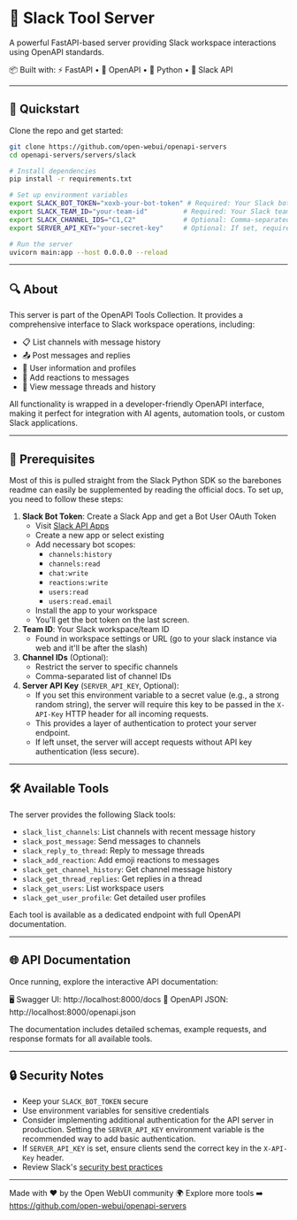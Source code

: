 # 💬 Slack Tool Server

A powerful FastAPI-based server providing Slack workspace interactions using OpenAPI standards.

📦 Built with:
⚡️ FastAPI • 📜 OpenAPI • 🐍 Python • 💬 Slack API

---

## 🚀 Quickstart

Clone the repo and get started:

```bash
git clone https://github.com/open-webui/openapi-servers
cd openapi-servers/servers/slack

# Install dependencies
pip install -r requirements.txt

# Set up environment variables
export SLACK_BOT_TOKEN="xoxb-your-bot-token" # Required: Your Slack bot token
export SLACK_TEAM_ID="your-team-id"         # Required: Your Slack team ID
export SLACK_CHANNEL_IDS="C1,C2"            # Optional: Comma-separated channel IDs to restrict access to
export SERVER_API_KEY="your-secret-key"     # Optional: If set, requires 'X-API-Key' header for requests

# Run the server
uvicorn main:app --host 0.0.0.0 --reload
```

---

## 🔍 About

This server is part of the OpenAPI Tools Collection. It provides a comprehensive interface to Slack workspace operations, including:

- 📋 List channels with message history
- 📤 Post messages and replies
- 👥 User information and profiles
- 👋 Add reactions to messages
- 📜 View message threads and history

All functionality is wrapped in a developer-friendly OpenAPI interface, making it perfect for integration with AI agents, automation tools, or custom Slack applications.

---

## 🔑 Prerequisites

Most of this is pulled straight from the Slack Python SDK so the barebones readme can easily be supplemented by reading the official docs. To set up, you need to follow these steps:

1. **Slack Bot Token**: Create a Slack App and get a Bot User OAuth Token
   - Visit [Slack API Apps](https://api.slack.com/apps)
   - Create a new app or select existing
   - Add necessary bot scopes:
     - `channels:history`
     - `channels:read`
     - `chat:write`
     - `reactions:write`
     - `users:read`
     - `users:read.email`
   - Install the app to your workspace
   - You'll get the bot token on the last screen.
2. **Team ID**: Your Slack workspace/team ID
   - Found in workspace settings or URL (go to your slack instance via web and it'll be after the slash)
3. **Channel IDs** (Optional):
   - Restrict the server to specific channels
   - Comma-separated list of channel IDs
4. **Server API Key** (`SERVER_API_KEY`, Optional):
   - If you set this environment variable to a secret value (e.g., a strong random string), the server will require this key to be passed in the `X-API-Key` HTTP header for all incoming requests.
   - This provides a layer of authentication to protect your server endpoint.
   - If left unset, the server will accept requests without API key authentication (less secure).

---

## 🛠️ Available Tools

The server provides the following Slack tools:

- `slack_list_channels`: List channels with recent message history
- `slack_post_message`: Send messages to channels
- `slack_reply_to_thread`: Reply to message threads
- `slack_add_reaction`: Add emoji reactions to messages
- `slack_get_channel_history`: Get channel message history
- `slack_get_thread_replies`: Get replies in a thread
- `slack_get_users`: List workspace users
- `slack_get_user_profile`: Get detailed user profiles

Each tool is available as a dedicated endpoint with full OpenAPI documentation.

---

## 🌐 API Documentation

Once running, explore the interactive API documentation:

🖥️ Swagger UI: http://localhost:8000/docs
📄 OpenAPI JSON: http://localhost:8000/openapi.json

The documentation includes detailed schemas, example requests, and response formats for all available tools.

---

## 🔒 Security Notes

- Keep your `SLACK_BOT_TOKEN` secure
- Use environment variables for sensitive credentials
- Consider implementing additional authentication for the API server in production. Setting the `SERVER_API_KEY` environment variable is the recommended way to add basic authentication.
- If `SERVER_API_KEY` is set, ensure clients send the correct key in the `X-API-Key` header.
- Review Slack's [security best practices](https://api.slack.com/authentication/best-practices)

---

Made with ❤️ by the Open WebUI community 🌍
Explore more tools ➡️ https://github.com/open-webui/openapi-servers

